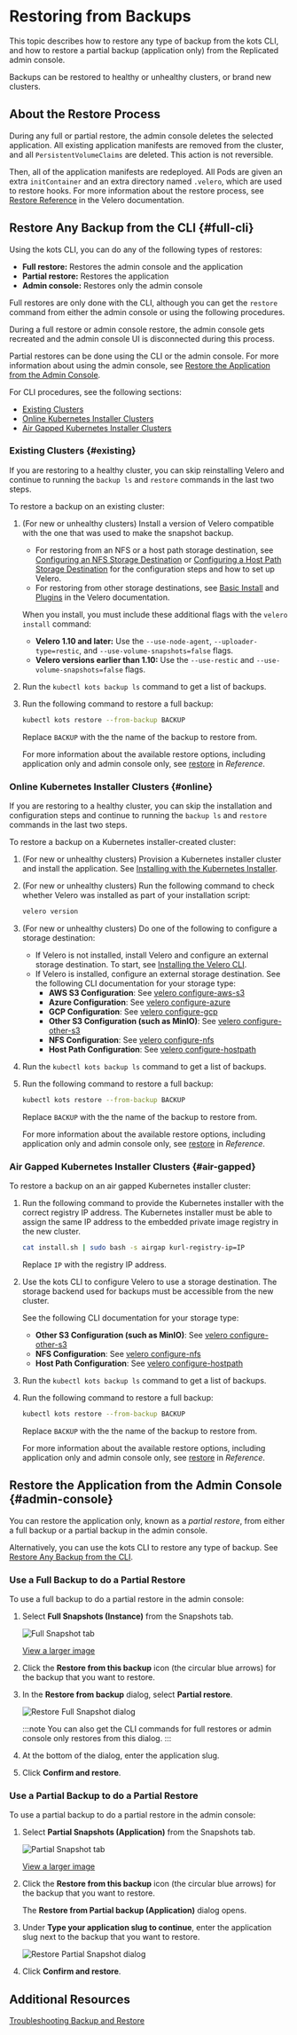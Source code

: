 # Restoring from Backups

This topic describes how to restore any type of backup from the kots CLI, and how to restore a partial backup (application only) from the Replicated admin console.

Backups can be restored to healthy or unhealthy clusters, or brand new clusters.


## About the Restore Process

During any full or partial restore, the admin console deletes the selected application. All existing application manifests are removed from the cluster, and all `PersistentVolumeClaims` are deleted. This action is not reversible.

Then, all of the application manifests are redeployed. All Pods are given an extra `initContainer` and an extra directory named `.velero`, which are used to restore hooks. For more information about the restore process, see [Restore Reference](https://velero.io/docs/v1.9/restore-reference/) in the Velero documentation.

## Restore Any Backup from the CLI {#full-cli}

Using the kots CLI, you can do any of the following types of restores:

- **Full restore:** Restores the admin console and the application
- **Partial restore:** Restores the application
- **Admin console:** Restores only the admin console

Full restores are only done with the CLI, although you can get the `restore` command from either the admin console or using the following procedures. 

During a full restore or admin console restore, the admin console gets recreated and the admin console UI is disconnected during this process.

Partial restores can be done using the CLI or the admin console. For more information about using the admin console, see [Restore the Application from the Admin Console](#admin-console). 

For CLI procedures, see the following sections:

- [Existing Clusters](#existing)
- [Online Kubernetes Installer Clusters](#online)
- [Air Gapped Kubernetes Installer Clusters](#air-gapped)


### Existing Clusters {#existing}

If you are restoring to a healthy cluster, you can skip reinstalling Velero and continue to running the `backup ls` and `restore` commands in the last two steps.

To restore a backup on an existing cluster:

1. (For new or unhealthy clusters) Install a version of Velero compatible with the one that was used to make the snapshot backup.
    * For restoring from an NFS or a host path storage destination, see [Configuring an NFS Storage Destination](snapshots-configuring-nfs) or [Configuring a Host Path Storage Destination](snapshots-configuring-hostpath) for the configuration steps and how to set up Velero.
    * For restoring from other storage destinations, see [Basic Install](https://velero.io/docs/v1.9/basic-install/) and [Plugins](https://velero.io/plugins/) in the Velero documentation.

    When you install, you must include these additional flags with the `velero install` command:

    - **Velero 1.10 and later:** Use the `--use-node-agent`, `--uploader-type=restic`, and `--use-volume-snapshots=false` flags.
    - **Velero versions earlier than 1.10:** Use the `--use-restic` and `--use-volume-snapshots=false` flags. 

1. Run the `kubectl kots backup ls` command to get a list of backups.

1. Run the following command to restore a full backup: 

    ```bash
    kubectl kots restore --from-backup BACKUP
    ```
    Replace `BACKUP` with the the name of the backup to restore from.
    
    For more information about the available restore options, including application only and admin console only, see [restore](/reference/kots-cli-restore-index/) in _Reference_.

### Online Kubernetes Installer Clusters {#online}

If you are restoring to a healthy cluster, you can skip the installation and configuration steps and continue to running the `backup ls` and `restore` commands in the last two steps.

To restore a backup on a Kubernetes installer-created cluster:

1. (For new or unhealthy clusters) Provision a Kubernetes installer cluster and install the application. See [Installing with the Kubernetes Installer](installing-embedded-cluster).

1. (For new or unhealthy clusters) Run the following command to check whether Velero was installed as part of your installation script:

    ```bash
    velero version
    ```
1. (For new or unhealthy clusters) Do one of the following to configure a storage destination:
    - If Velero is not installed, install Velero and configure an external storage destination. To start, see [Installing the Velero CLI](snapshots-velero-cli-installing).
    - If Velero is installed, configure an external storage destination. See the following CLI documentation for your storage type:
        * **AWS S3 Configuration**: See [velero configure-aws-s3](/reference/kots-cli-velero-configure-aws-s3/)
        * **Azure Configuration**: See [velero configure-azure](/reference/kots-cli-velero-configure-azure/)
        * **GCP Configuration**: See [velero configure-gcp](/reference/kots-cli-velero-configure-gcp/)
        * **Other S3 Configuration (such as MinIO)**: See [velero configure-other-s3](/reference/kots-cli-velero-configure-other-s3/)
        * **NFS Configuration**: See [velero configure-nfs](/reference/kots-cli-velero-configure-nfs/)
        * **Host Path Configuration**: See [velero configure-hostpath](/reference/kots-cli-velero-configure-hostpath/)

1. Run the `kubectl kots backup ls` command to get a list of backups.

1. Run the following command to restore a full backup: 

    ```bash
    kubectl kots restore --from-backup BACKUP
    ```
    Replace `BACKUP` with the the name of the backup to restore from.
    
    For more information about the available restore options, including application only and admin console only, see [restore](/reference/kots-cli-restore-index/) in _Reference_.

### Air Gapped Kubernetes Installer Clusters {#air-gapped}

To restore a backup on an air gapped Kubernetes installer cluster:

1. Run the following command to provide the Kubernetes installer with the correct registry IP address. The Kubernetes installer must be able to assign the same IP address to the embedded private image registry in the new cluster.

    ```bash
    cat install.sh | sudo bash -s airgap kurl-registry-ip=IP
    ```

    Replace `IP` with the registry IP address.

1. Use the kots CLI to configure Velero to use a storage destination. The storage backend used for backups must be accessible from the new cluster. 

    See the following CLI documentation for your storage type: 

    * **Other S3 Configuration (such as MinIO)**: See [velero configure-other-s3](/reference/kots-cli-velero-configure-other-s3/)
    * **NFS Configuration**: See [velero configure-nfs](/reference/kots-cli-velero-configure-nfs/)
    * **Host Path Configuration**: See [velero configure-hostpath](/reference/kots-cli-velero-configure-hostpath/)

1. Run the `kubectl kots backup ls` command to get a list of backups.

1. Run the following command to restore a full backup: 

    ```bash
    kubectl kots restore --from-backup BACKUP
    ```
    Replace `BACKUP` with the the name of the backup to restore from.
    
    For more information about the available restore options, including application only and admin console only, see [restore](/reference/kots-cli-restore-index/) in _Reference_.

## Restore the Application from the Admin Console {#admin-console}

You can restore the application only, known as a _partial restore_, from either a full backup or a partial backup in the admin console.

Alternatively, you can use the kots CLI to restore any type of backup. See [Restore Any Backup from the CLI](#full-cli).

### Use a Full Backup to do a Partial Restore

To use a full backup to do a partial restore in the admin console:

1. Select **Full Snapshots (Instance)** from the Snapshots tab.

    ![Full Snapshot tab](/images/full-snapshot-tab.png)

    [View a larger image](/images/full-snapshot-tab.png)

1. Click the **Restore from this backup** icon (the circular blue arrows) for the backup that you want to restore.

1. In the **Restore from backup** dialog, select **Partial restore**.

    ![Restore Full Snapshot dialog](/images/restore-backup-dialog.png)

    :::note
    You can also get the CLI commands for full restores or admin console only restores from this dialog.
    :::     

1. At the bottom of the dialog, enter the application slug.

1. Click **Confirm and restore**.

### Use a Partial Backup to do a Partial Restore

To use a partial backup to do a partial restore in the admin console:

1. Select **Partial Snapshots (Application)** from the Snapshots tab.

    ![Partial Snapshot tab](/images/partial-snapshot-tab.png)

    [View a larger image](/images/partial-snapshot-tab.png)

1. Click the **Restore from this backup** icon (the circular blue arrows) for the backup that you want to restore.

    The **Restore from Partial backup (Application)** dialog opens.

1. Under **Type your application slug to continue**, enter the application slug next to the backup that you want to restore.

    ![Restore Partial Snapshot dialog](/images/restore-partial-dialog.png)

1. Click **Confirm and restore**.

## Additional Resources

[Troubleshooting Backup and Restore](snapshots-troubleshooting-backup-restore)
